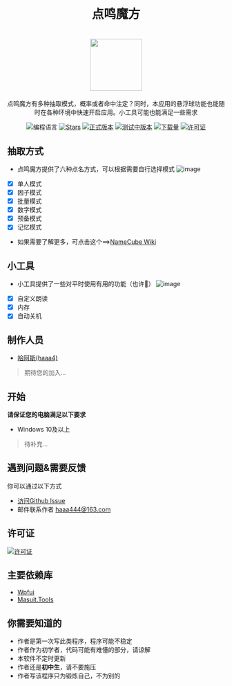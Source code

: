 <div align="center">

# 点鸣魔方 
# <image src="https://github.com/user-attachments/assets/2b48f65f-8eb2-4b91-b29e-78a1b0f9d52c" height="120"/>

点鸣魔方有多种抽取模式，概率或者命中注定？同时，本应用的悬浮球功能也能随时在各种环境中快速开启应用。小工具可能也能满足一些需求

![编程语言](https://img.shields.io/github/languages/top/haaa4/NameCube)
[![Stars](https://img.shields.io/github/stars/haaa4/NameCube?label=Stars)](https://github.com/haaa4/NameCube)
[![正式版本](https://img.shields.io/github/v/release/haaa4/NameCube?style=flat-square&color=%233fb950&label=正式)](https://github.com/haaa4/NameCube/releases/latest)
[![测试中版本](https://img.shields.io/github/v/release/haaa4/NameCube?include_prereleases&style=flat-square&label=测试)](https://github.com/haaa4/NameCube/releases/)
[![下载量](https://img.shields.io/github/downloads/haaa4/NameCube/total?style=social&label=下载量&logo=github)](https://github.com/haaa4/NameCube/releases/latest)
[![许可证](https://img.shields.io/badge/license-MIT-blue.svg)]([https://github.com/ldqk/Masuit.Tools/blob/master/LICENSE](https://github.com/haaa4/NameCube/blob/main/LICENSE))
</div>

## 抽取方式
- 点鸣魔方提供了六种点名方式，可以根据需要自行选择模式
![image](https://github.com/user-attachments/assets/32eebe23-23ff-4f70-a3f1-d3311c84323b)
- [x] 单人模式
- [x] 因子模式
- [x] 批量模式
- [x] 数字模式
- [x] 预备模式
- [x] 记忆模式
- 如果需要了解更多，可点击这个==>[NameCube Wiki](https://github.com/haaa4/NameCube/wiki/%E6%A8%A1%E5%BC%8F)
## 小工具
- 小工具提供了一些对平时使用有用的功能（也许🤔）
![image](https://github.com/user-attachments/assets/5d30d1a7-7827-4450-8f65-c749ccb0bc7e)
- [x] 自定义朗读
- [x] 内存
- [x] 自动关机
## 制作人员
- [哈阿斯(haaa4)](https://github.com/haaa4)
> 期待您的加入...
## 开始
**请保证您的电脑满足以下要求**
- Windows 10及以上
> 待补充...
## 遇到问题&需要反馈
你可以通过以下方式

- [访问Github Issue](https://github.com/haaa4/NameCube/issues)
- 邮件联系作者 haaa444@163.com

## 许可证
[![许可证](https://img.shields.io/badge/license-MIT-blue.svg)]([https://github.com/ldqk/Masuit.Tools/blob/master/LICENSE](https://github.com/haaa4/NameCube/blob/main/LICENSE))
## 主要依赖库
- [Wpfui](https://github.com/lepoco/wpfui)
- [Masuit.Tools](https://github.com/ldqk/Masuit.Tools)
## 你需要知道的
- 作者是第一次写此类程序，程序可能不稳定
- 作者作为初学者，代码可能有难懂的部分，请谅解
- 本软件不定时更新
- 作者还是**初中生**，请不要施压
- 作者写该程序只为锻炼自己，不为别的
